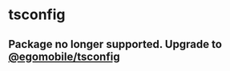# tsconfig

## Package no longer supported. Upgrade to [@egomobile/tsconfig](https://github.com/egomobile/tsconfig)
